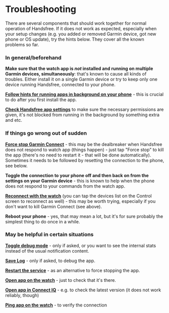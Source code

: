 # Troubleshooting

There are several components that should work together for normal operation of Handsfree. If it does not work as expected, especially when your setup changes (e.g. you added or removed Garmin device, got new phone or OS update), try the hints below. They cover all the known problems so far.

### In general/beforehand

**Make sure that the watch app is _not_ installed and running on multiple Garmin devices, simultaneously**: that's known to cause all kinds of troubles. Either install it on a single Garmin device or try to keep only one device running Handsfree, connected to your phone.

**[Follow hints for running apps in background on your phone](do://doki)** - this is crucial to do after you first install the app.

**[Check Handsfree app settings](do://settings)** to make sure the necessary permissions are given, it's not blocked from running in the background by something extra and etc.

### If things go wrong out of sudden

**[Force stop Garmin Connect](do://garmin-connect-settings)** - this may be the dealbreaker when Handsfree does not respond to watch app (things happen) - just tap "Force stop" to kill the app (there's no need to restart it - that will be done automatically). Sometimes it needs to be followed by resetting the connection to the phone, see below.

**Toggle the connection to your phone off and then back on from the settings on your Garmin device** - this is known to help when the phone does not respond to your commands from the watch app.

**[Reconnect with the watch](do://reconnect-connectiq)** (you can tap the devices list on the Control screen to reconnect as well) - this may be worth trying, especially if you don't want to kill Garmin Connect (see above).

**Reboot your phone** - yes, that may mean a lot, but it's for sure probably the simplest thing to do once in a while.

### May be helpful in certain situations

**[Toggle debug mode](do://toggle-debug-mode)** - only if asked, or you want to see the internal stats instead of the usual notification content.

**[Save Log](do://share-log)** - only if asked, to debug the app.

**[Restart the service](do://restart-service)** - as an alternative to force stopping the app.

**[Open app on the watch](do://open-watch-app)** - just to check that it's there.

**[Open app in Connect IQ](do://open-app-in-store)** - e.g. to check the latest version (it does not work reliably, though)

**[Ping app on the watch](do://ping)** - to verify the connection
